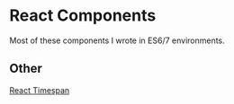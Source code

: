 # React Components

Most of these components I wrote in ES6/7 environments.

## Other

[React Timespan](https://github.com/colepatrickturner/react-timespan)
